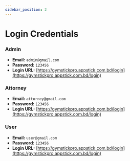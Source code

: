 ```yaml
---
sidebar_position: 2
---
```


# Login Credentials


### Admin

- **Email:** `admin@gmail.com`
- **Password:** `123456`
- **Login URL:** [https://gymstickpro.appstick.com.bd/login](https://gymstickpro.appstick.com.bd/login)



### Attorney

- **Email:** `attorney@gmail.com`
- **Password:** `123456`
- **Login URL:** [https://gymstickpro.appstick.com.bd/login](https://gymstickpro.appstick.com.bd/login)


### User

- **Email:** `user@gmail.com`
- **Password:** `123456`
- **Login URL:** [https://gymstickpro.appstick.com.bd/login](https://gymstickpro.appstick.com.bd/login)